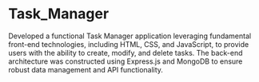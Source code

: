 # Task_Manager
Developed a functional Task Manager application leveraging fundamental front-end technologies, including HTML, CSS, and JavaScript, to provide users with the ability to create, modify, and delete tasks. The back-end architecture was constructed using Express.js and MongoDB to ensure robust data management and API functionality.
